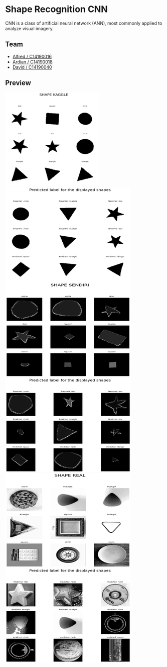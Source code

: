 # Shape Recognition CNN
CNN is a class of artificial neural network (ANN), most commonly applied to analyze visual imagery.

## Team
- [Alfred / C14190016](https://github.com/AlfredWibowo)
- [Ardian / C14190018](https://github.com/ardian1244)
- [David / C14190040](https://github.com/DavidIvanSantoso)

## Preview
<img src="documentation/image1.png" width="300" height="300">    <img src="documentation/image2.png" width="400" height="300"> <br>
<img src="documentation/image3.png" width="400" height="300">    <img src="documentation/image4.png" width="400" height="300"> <br>
<img src="documentation/image5.png" width="400" height="300">    <img src="documentation/image6.png" width="400" height="300"> <br>
